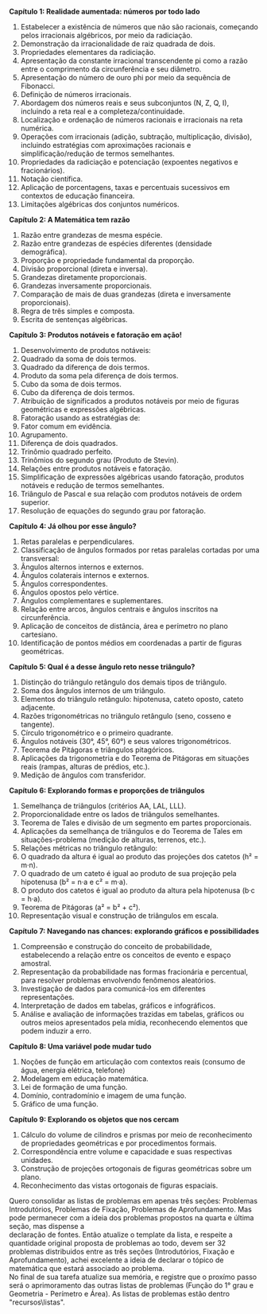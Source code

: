 **Capítulo 1: Realidade aumentada: números por todo lado**
1. Estabelecer a existência de números que não são racionais, começando pelos irracionais algébricos, por meio da radiciação.
2. Demonstração da irracionalidade de raiz quadrada de dois.
3. Propriedades elementares da radiciação.
4. Apresentação da constante irracional transcendente pi como a razão entre o comprimento da circunferência e seu diâmetro.
5. Apresentação do número de ouro phi por meio da sequência de Fibonacci.
6. Definição de números irracionais.
7. Abordagem dos números reais e seus subconjuntos (N, Z, Q, I), incluindo a reta real e a completeza/continuidade.
8. Localização e ordenação de números racionais e irracionais na reta numérica.
9. Operações com irracionais (adição, subtração, multiplicação, divisão), incluindo estratégias com aproximações racionais e simplificação/redução de termos semelhantes.
10. Propriedades da radiciação e potenciação (expoentes negativos e fracionários).
11. Notação científica.
12. Aplicação de porcentagens, taxas e percentuais sucessivos em contextos de educação financeira.
13. Limitações algébricas dos conjuntos numéricos.

**Capítulo 2: A Matemática tem razão**
1. Razão entre grandezas de mesma espécie.
2. Razão entre grandezas de espécies diferentes (densidade demográfica).
3. Proporção e propriedade fundamental da proporção.
4. Divisão proporcional (direta e inversa).
5. Grandezas diretamente proporcionais.
6. Grandezas inversamente proporcionais.
7. Comparação de mais de duas grandezas (direta e inversamente proporcionais).
8. Regra de três simples e composta.
9. Escrita de sentenças algébricas.

**Capítulo 3: Produtos notáveis e fatoração em ação!**
1. Desenvolvimento de produtos notáveis:
2. Quadrado da soma de dois termos.
3. Quadrado da diferença de dois termos.
4. Produto da soma pela diferença de dois termos.
5. Cubo da soma de dois termos.
6. Cubo da diferença de dois termos.
7. Atribuição de significados a produtos notáveis por meio de figuras geométricas e expressões algébricas.
8. Fatoração usando as estratégias de:
9. Fator comum em evidência.
10. Agrupamento.
11. Diferença de dois quadrados.
12. Trinômio quadrado perfeito.
13. Trinômios do segundo grau (Produto de Stevin).
14. Relações entre produtos notáveis e fatoração.
15. Simplificação de expressões algébricas usando fatoração, produtos notáveis e redução de termos semelhantes.
16. Triângulo de Pascal e sua relação com produtos notáveis de ordem superior.
17. Resolução de equações do segundo grau por fatoração.

**Capítulo 4: Já olhou por esse ângulo?**
1. Retas paralelas e perpendiculares.
2. Classificação de ângulos formados por retas paralelas cortadas por uma transversal:
3. Ângulos alternos internos e externos.
4. Ângulos colaterais internos e externos.
5. Ângulos correspondentes.
6. Ângulos opostos pelo vértice.
7. Ângulos complementares e suplementares.
8. Relação entre arcos, ângulos centrais e ângulos inscritos na circunferência.
9. Aplicação de conceitos de distância, área e perímetro no plano cartesiano.
10. Identificação de pontos médios em coordenadas a partir de figuras geométricas.

**Capítulo 5: Qual é a desse ângulo reto nesse triângulo?**
1. Distinção do triângulo retângulo dos demais tipos de triângulo.
2. Soma dos ângulos internos de um triângulo.
3. Elementos do triângulo retângulo: hipotenusa, cateto oposto, cateto adjacente.
4. Razões trigonométricas no triângulo retângulo (seno, cosseno e tangente).
5. Círculo trigonométrico e o primeiro quadrante.
6. Ângulos notáveis (30°, 45°, 60°) e seus valores trigonométricos.
7. Teorema de Pitágoras e triângulos pitagóricos.
8. Aplicações da trigonometria e do Teorema de Pitágoras em situações reais (rampas, alturas de prédios, etc.).
9. Medição de ângulos com transferidor.

**Capítulo 6: Explorando formas e proporções de triângulos**
1. Semelhança de triângulos (critérios AA, LAL, LLL).
2. Proporcionalidade entre os lados de triângulos semelhantes.
3. Teorema de Tales e divisão de um segmento em partes proporcionais.
4. Aplicações da semelhança de triângulos e do Teorema de Tales em situações-problema (medição de alturas, terrenos, etc.).
5. Relações métricas no triângulo retângulo:
6. O quadrado da altura é igual ao produto das projeções dos catetos (h² = m·n).
7. O quadrado de um cateto é igual ao produto de sua projeção pela hipotenusa (b² = n·a e c² = m·a).
8. O produto dos catetos é igual ao produto da altura pela hipotenusa (b·c = h·a).
9. Teorema de Pitágoras (a² = b² + c²).
10. Representação visual e construção de triângulos em escala.

**Capítulo 7: Navegando nas chances: explorando gráficos e possibilidades**
1. Compreensão e construção do conceito de probabilidade, estabelecendo a relação entre os conceitos de evento e espaço amostral.
2. Representação da probabilidade nas formas fracionária e percentual, para resolver problemas envolvendo fenômenos aleatórios.
3. Investigação de dados para comunicá-los em diferentes representações.
4. Interpretação de dados em tabelas, gráficos e infográficos.
5. Análise e avaliação de informações trazidas em tabelas, gráficos ou outros meios apresentados pela mídia, reconhecendo elementos que podem induzir a erro.

**Capítulo 8: Uma variável pode mudar tudo**
1. Noções de função em articulação com contextos reais (consumo de água, energia elétrica, telefone)
2. Modelagem em educação matemática.
3. Lei de formação de uma função.
4. Domínio, contradomínio e imagem de uma função.
5. Gráfico de uma função.

**Capítulo 9: Explorando os objetos que nos cercam**
1. Cálculo do volume de cilindros e prismas por meio de reconhecimento de propriedades geométricas e por procedimentos formais.
2. Correspondência entre volume e capacidade e suas respectivas unidades.
3. Construção de projeções ortogonais de figuras geométricas sobre um plano.
4. Reconhecimento das vistas ortogonais de figuras espaciais.

 Quero consolidar as listas de problemas em apenas três seções: Problemas Introdutórios, Problemas de Fixação, Problemas de Aprofundamento. Mas pode permanecer com a ideia dos problemas propostos na quarta e última seção, mas dispense a     
  declaração de fontes. Então atualize o template da lista, e respeite a quantidade original proposta de problemas ao todo, devem ser 32 problemas distribuidos entre as três seções (Introdutórios, Fixação e
  Aprofundamento), achei excelente a ideia de declarar o tópico de matemática que estará associado ao problema.\
  No final de sua tarefa atualize sua memória, e registre que o proxímo passo será o aprimoramento das outras listas de problemas (Função do 1° grau e Geometria - Perímetro e Área). As listas de problemas estão dentro "recursos\listas".
